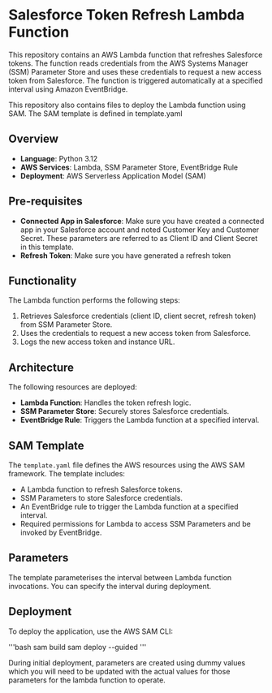 # Salesforce Token Refresh Lambda Function

This repository contains an AWS Lambda function that refreshes Salesforce tokens. The function reads credentials from the AWS Systems Manager (SSM) Parameter Store and uses these credentials to request a new access token from Salesforce. The function is triggered automatically at a specified interval using Amazon EventBridge.

This repository also contains files to deploy the Lambda function using SAM. The SAM template is defined in template.yaml

## Overview

- **Language**: Python 3.12
- **AWS Services**: Lambda, SSM Parameter Store, EventBridge Rule
- **Deployment**: AWS Serverless Application Model (SAM)

## Pre-requisites

- **Connected App in Salesforce**: Make sure you have created a connected app in your Salesforce account and noted Customer Key and Customer Secret. These parameters are referred to as Client ID and Client Secret in this template.
- **Refresh Token**: Make sure you have generated a refresh token

## Functionality

The Lambda function performs the following steps:
1. Retrieves Salesforce credentials (client ID, client secret, refresh token) from SSM Parameter Store.
2. Uses the credentials to request a new access token from Salesforce.
3. Logs the new access token and instance URL.

## Architecture

The following resources are deployed:
- **Lambda Function**: Handles the token refresh logic.
- **SSM Parameter Store**: Securely stores Salesforce credentials.
- **EventBridge Rule**: Triggers the Lambda function at a specified interval.

## SAM Template

The `template.yaml` file defines the AWS resources using the AWS SAM framework. The template includes:
- A Lambda function to refresh Salesforce tokens.
- SSM Parameters to store Salesforce credentials.
- An EventBridge rule to trigger the Lambda function at a specified interval.
- Required permissions for Lambda to access SSM Parameters and be invoked by EventBridge.

## Parameters

The template parameterises the interval between Lambda function invocations. You can specify the interval during deployment.

## Deployment

To deploy the application, use the AWS SAM CLI:

'''bash
sam build
sam deploy --guided
'''

During initial deployment, parameters are created using dummy values which you will need to be updated with the actual values for those parameters for the lambda function to operate.